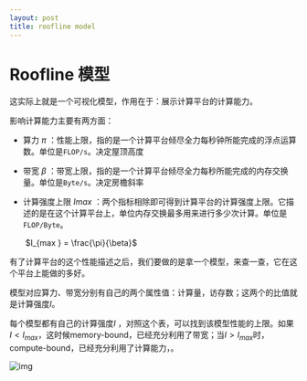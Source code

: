 ```yaml
---
layout: post
title: roofline model
---
```


# Roofline 模型

这实际上就是一个可视化模型，作用在于：展示计算平台的计算能力。

影响计算能力主要有两方面：

- 算力 $\pi$ ：性能上限，指的是一个计算平台倾尽全力每秒钟所能完成的浮点运算数。单位是`FLOP/s`。决定屋顶高度

- 带宽 $\beta$ ：带宽上限，指的是一个计算平台倾尽全力每秒所能完成的内存交换量。单位是`Byte/s`。决定房檐斜率

- 计算强度上限 $I{max}$ ：两个指标相除即可得到计算平台的计算强度上限。它描述的是在这个计算平台上，单位内存交换最多用来进行多少次计算。单位是`FLOP/Byte`。

  ​	$I_{max } = \frac{\pi}{\beta}​$



有了计算平台的这个性能描述之后，我们要做的是拿一个模型，来查一查，它在这个平台上能做的多好。

模型对应算力、带宽分别有自己的两个属性值：计算量，访存数；这两个的比值就是计算强度$I$。

每个模型都有自己的计算强度$I$ ，对照这个表，可以找到该模型性能的上限。如果$I< I_{max}$，这时候memory-bound，已经充分利用了带宽；当$I > I_{max}$时，compute-bound，已经充分利用了计算能力，。

![img](C:\Blog\_posts\2019-06-19-roofline-model.assets\20180322131317429)
